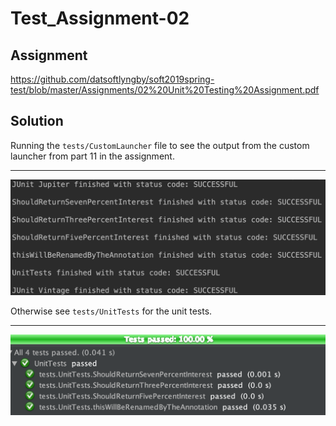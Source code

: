 # Test_Assignment-02
## Assignment
https://github.com/datsoftlyngby/soft2019spring-test/blob/master/Assignments/02%20Unit%20Testing%20Assignment.pdf
## Solution
Running the ```tests/CustomLauncher``` file to see the output from the custom launcher from part 11 in the assignment. 

---

![customlauncher](https://github.com/mathiasjepsen/Test_Assignment-02/blob/master/customerlauncher.png "Customer Launcher")

Otherwise see ```tests/UnitTests``` for the unit tests.

---

![unittestresults](https://github.com/mathiasjepsen/Test_Assignment-02/blob/master/unittestresults.png "Unit Test Results")
